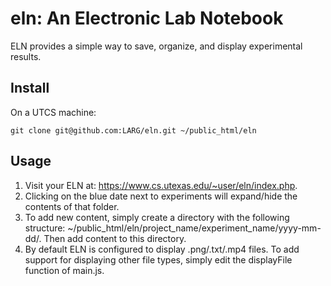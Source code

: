 # eln: An Electronic Lab Notebook

ELN provides a simple way to save, organize, and display experimental results.

## Install
On a UTCS machine:
```
git clone git@github.com:LARG/eln.git ~/public_html/eln
```

## Usage
1. Visit your ELN at: https://www.cs.utexas.edu/~user/eln/index.php.
2. Clicking on the blue date next to experiments will expand/hide the contents of that folder.
3. To add new content, simply create a directory with the following structure: ~/public_html/eln/project_name/experiment_name/yyyy-mm-dd/. Then add content to this directory.
4. By default ELN is configured to display .png/.txt/.mp4 files. To add support for displaying other file types, simply edit the displayFile function of main.js.

